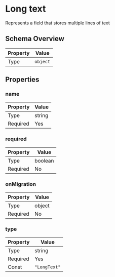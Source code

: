 # Long text

Represents a field that stores multiple lines of text

## Schema Overview

| Property | Value |
|----------|-------|
| Type | `object` |

## Properties

### name

| Property | Value |
|----------|-------|
| Type | string |
| Required | Yes |

### required

| Property | Value |
|----------|-------|
| Type | boolean |
| Required | No |

### onMigration

| Property | Value |
|----------|-------|
| Type | object |
| Required | No |

### type

| Property | Value |
|----------|-------|
| Type | string |
| Required | Yes |
| Const | `"LongText"` |

